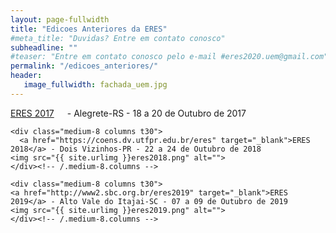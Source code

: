 ```yaml
---
layout: page-fullwidth
title: "Edicoes Anteriores da ERES"
#meta_title: "Duvidas? Entre em contato conosco"
subheadline: ""
#teaser: "Entre em contato conosco pelo e-mail #eres2020.uem@gmail.com"
permalink: "/edicoes_anteriores/"
header:
   image_fullwidth: fachada_uem.jpg
---
```



<div class="row">
    <div class="medium-8 columns t30">
	<a href="https://eventos.unipampa.edu.br/eres" target="_blank">ERES 2017</a> - Alegrete-RS - 18 a 20 de Outubro de 2017
    	<img src="{{ site.urlimg }}eres2017.png" alt="">
    </div><!-- /.medium-8.columns -->

    <div class="medium-8 columns t30">
      <a href="https://coens.dv.utfpr.edu.br/eres" target="_blank">ERES 2018</a> - Dois Vizinhos-PR - 22 a 24 de Outubro de 2018
	<img src="{{ site.urlimg }}eres2018.png" alt="">
    </div><!-- /.medium-8.columns -->

    <div class="medium-8 columns t30">      
	<a href="http://www2.sbc.org.br/eres2019" target="_blank">ERES 2019</a> - Alto Vale do Itajai-SC - 07 a 09 de Outubro de 2019
	<img src="{{ site.urlimg }}eres2019.png" alt="">
    </div><!-- /.medium-8.columns -->
</div><!-- /.row -->




